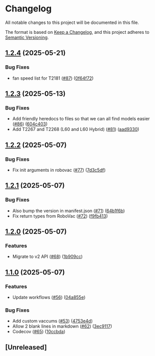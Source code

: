 # Changelog

All notable changes to this project will be documented in this file.

The format is based on [Keep a Changelog](https://keepachangelog.com/en/1.0.0/),
and this project adheres to [Semantic Versioning](https://semver.org/spec/v2.0.0.html).

## [1.2.4](https://github.com/damacus/robovac/compare/v1.2.3...v1.2.4) (2025-05-21)


### Bug Fixes

* fan speed list for T2181 ([#87](https://github.com/damacus/robovac/issues/87)) ([0f64f72](https://github.com/damacus/robovac/commit/0f64f7234f03a81593e928e55f15c49a56d7b206))

## [1.2.3](https://github.com/damacus/robovac/compare/v1.2.2...v1.2.3) (2025-05-13)


### Bug Fixes

* Add friendly heredocs to files so that we can all find models easier ([#86](https://github.com/damacus/robovac/issues/86)) ([604c403](https://github.com/damacus/robovac/commit/604c40394f2fab5920398ddca51caa61aa6c8537))
* Add T2267 and T2268 (L60 and L60 Hybrid) ([#81](https://github.com/damacus/robovac/issues/81)) ([aad9330](https://github.com/damacus/robovac/commit/aad93304934fba988117a8bab0f6d87b19aecc9d))

## [1.2.2](https://github.com/damacus/robovac/compare/v1.2.1...v1.2.2) (2025-05-07)


### Bug Fixes

* Fix init arguments in robovac ([#77](https://github.com/damacus/robovac/issues/77)) ([7d3c5df](https://github.com/damacus/robovac/commit/7d3c5df81cb543308483516c91cf0d1cb23ddc80))

## [1.2.1](https://github.com/damacus/robovac/compare/v1.2.0...v1.2.1) (2025-05-07)


### Bug Fixes

* Also bump the version in manifest.json ([#71](https://github.com/damacus/robovac/issues/71)) ([64b1f6b](https://github.com/damacus/robovac/commit/64b1f6ba8b0d6f1f31171d37eb9402fc2cd2b1d0))
* Fix return types from RoboVac ([#72](https://github.com/damacus/robovac/issues/72)) ([f9fb413](https://github.com/damacus/robovac/commit/f9fb413a474048ff4d1528c74586ab8e5ff65063))

## [1.2.0](https://github.com/damacus/robovac/compare/v1.1.0...v1.2.0) (2025-05-07)


### Features

* Migrate to v2 API ([#68](https://github.com/damacus/robovac/issues/68)) ([1b909cc](https://github.com/damacus/robovac/commit/1b909cc910a59290e1fba8814c194626c82cc377))

## [1.1.0](https://github.com/damacus/robovac/compare/v1.0.2...v1.1.0) (2025-05-07)


### Features

* Update workflows ([#56](https://github.com/damacus/robovac/issues/56)) ([04a855e](https://github.com/damacus/robovac/commit/04a855eb65c6858ec451e3e4e7c753f227c5adb0))


### Bug Fixes

* Add custom vaccums ([#53](https://github.com/damacus/robovac/issues/53)) ([4753e4d](https://github.com/damacus/robovac/commit/4753e4d6101bc67f9787afd285a0b14c3ab88ab4))
* Allow 2 blank lines in markdown ([#62](https://github.com/damacus/robovac/issues/62)) ([3ec9117](https://github.com/damacus/robovac/commit/3ec9117d2dcf155dcbd7dc0f20936b76bee1de0e))
* Codecov ([#65](https://github.com/damacus/robovac/issues/65)) ([10ccbda](https://github.com/damacus/robovac/commit/10ccbdaa85a7839edd21d00595c9bd249736aa35))

## [Unreleased]
